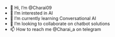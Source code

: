 - 👋 Hi, I’m @Charai09
- 👀 I’m interested in AI 
- 🌱 I’m currently learning Conversational AI 
- 💞️ I’m looking to collaborate on chatbot solutions
- 📫 How to reach me @Charai_a on telegram

<!---
Charai09/Charai09 is a ✨ special ✨ repository because its `README.md` (this file) appears on your GitHub profile.
You can click the Preview link to take a look at your changes.
--->
